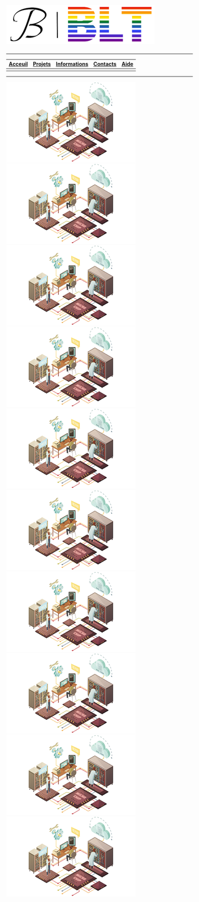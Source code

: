 # ![LOGO](../imgs/logo-jb-blt.png)

---

| [Acceuil](..) | [**Projets**](../projets) | [Informations](../information) | [Contacts](../contacts) | [Aide](../aide) |
| :---: | :---: | :---: | :---: | :---: |  
| | | | |

---

[![Image projet](../imgs/projet1.png)](./projet1)
[![Image projet](../imgs/projet2.png)](./projet2)
[![Image projet](../imgs/projet3.png)](./projet3)
[![Image projet](../imgs/projet4.png)](./projet4)
[![Image projet](../imgs/projet4.png)](./projet5)
[![Image projet](../imgs/projet4.png)](./projet6)
[![Image projet](../imgs/projet4.png)](./projet7)
[![Image projet](../imgs/projet4.png)](./projet8)
[![Image projet](../imgs/projet4.png)](./projet9)
[![Image projet](../imgs/projet4.png)](./projet10)
